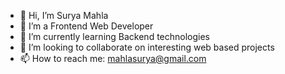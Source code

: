 - 👋 Hi, I’m Surya Mahla
- 👀 I’m a Frontend Web Developer
- 🌱 I’m currently learning Backend technologies
- 💞️ I’m looking to collaborate on interesting web based projects
- 📫 How to reach me: mahlasurya@gmail.com

<!---
Lamndj/Lamndj is a ✨ special ✨ repository because its `README.md` (this file) appears on your GitHub profile.
You can click the Preview link to take a look at your changes.
--->
